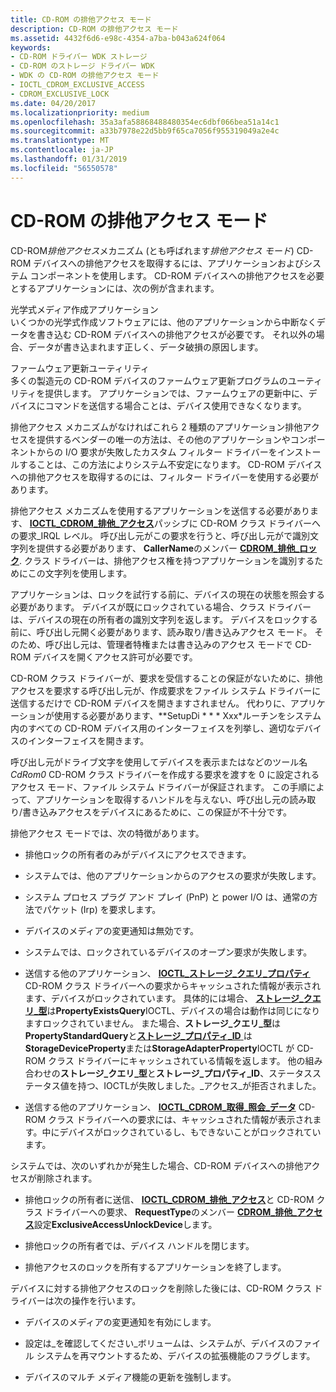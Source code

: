 ```yaml
---
title: CD-ROM の排他アクセス モード
description: CD-ROM の排他アクセス モード
ms.assetid: 4432f6d6-e98c-4354-a7ba-b043a624f064
keywords:
- CD-ROM ドライバー WDK ストレージ
- CD-ROM のストレージ ドライバー WDK
- WDK の CD-ROM の排他アクセス モード
- IOCTL_CDROM_EXCLUSIVE_ACCESS
- CDROM_EXCLUSIVE_LOCK
ms.date: 04/20/2017
ms.localizationpriority: medium
ms.openlocfilehash: 35a3afa58868488480354ec6dbf066bea51a14c1
ms.sourcegitcommit: a33b7978e22d5bb9f65ca7056f955319049a2e4c
ms.translationtype: MT
ms.contentlocale: ja-JP
ms.lasthandoff: 01/31/2019
ms.locfileid: "56550578"
---
```

# <a name="cd-rom-exclusive-access-mode"></a>CD-ROM の排他アクセス モード


CD-ROM*排他アクセス*メカニズム (とも呼ばれます*排他アクセス モード*) CD-ROM デバイスへの排他アクセスを取得するには、アプリケーションおよびシステム コンポーネントを使用します。 CD-ROM デバイスへの排他アクセスを必要とするアプリケーションには、次の例が含まれます。

<span id="Optical_media-authoring_applications"></span><span id="optical_media-authoring_applications"></span><span id="OPTICAL_MEDIA-AUTHORING_APPLICATIONS"></span>光学式メディア作成アプリケーション  
いくつかの光学式作成ソフトウェアには、他のアプリケーションから中断なくデータを書き込む CD-ROM デバイスへの排他アクセスが必要です。 それ以外の場合、データが書き込まれます正しく、データ破損の原因します。

<span id="Firmware_update_utilities"></span><span id="firmware_update_utilities"></span><span id="FIRMWARE_UPDATE_UTILITIES"></span>ファームウェア更新ユーティリティ  
多くの製造元の CD-ROM デバイスのファームウェア更新プログラムのユーティリティを提供します。 アプリケーションでは、ファームウェアの更新中に、デバイスにコマンドを送信する場合ことは、デバイス使用できなくなります。

排他アクセス メカニズムがなければこれら 2 種類のアプリケーション排他アクセスを提供するベンダーの唯一の方法は、その他のアプリケーションやコンポーネントからの I/O 要求が失敗したカスタム フィルター ドライバーをインストールすることは、この方法によりシステム不安定になります。 CD-ROM デバイスへの排他アクセスを取得するのには、フィルター ドライバーを使用する必要があります。

排他アクセス メカニズムを使用するアプリケーションを送信する必要があります、 [ **IOCTL\_CDROM\_排他\_アクセス**](https://msdn.microsoft.com/library/windows/hardware/ff559327)パッシブに CD-ROM クラス ドライバーへの要求\_IRQL レベル。 呼び出し元がこの要求を行うと、呼び出し元がで識別文字列を提供する必要があります、 **CallerName**のメンバー [ **CDROM\_排他\_ロック**](https://msdn.microsoft.com/library/windows/hardware/ff551363). クラス ドライバーは、排他アクセス権を持つアプリケーションを識別するためにこの文字列を使用します。

アプリケーションは、ロックを試行する前に、デバイスの現在の状態を照会する必要があります。 デバイスが既にロックされている場合、クラス ドライバーは、デバイスの現在の所有者の識別文字列を返します。 デバイスをロックする前に、呼び出し元開く必要があります、読み取り/書き込みアクセス モード。 そのため、呼び出し元は、管理者特権または書き込みのアクセス モードで CD-ROM デバイスを開くアクセス許可が必要です。

CD-ROM クラス ドライバーが、要求を受信することの保証がないために、排他アクセスを要求する呼び出し元が、作成要求をファイル システム ドライバーに送信するだけで CD-ROM デバイスを開きますされません。 代わりに、アプリケーションが使用する必要があります、**SetupDi * * * Xxx*ルーチンをシステム内のすべての CD-ROM デバイス用のインターフェイスを列挙し、適切なデバイスのインターフェイスを開きます。

呼び出し元がドライブ文字を使用してデバイスを表示またはなどのツール名*CdRom0* CD-ROM クラス ドライバーを作成する要求を渡すを 0 に設定されるアクセス モード、ファイル システム ドライバーが保証されます。 この手順によって、アプリケーションを取得するハンドルを与えない、呼び出し元の読み取り/書き込みアクセスをデバイスにあるために、この保証が不十分です。

排他アクセス モードでは、次の特徴があります。

-   排他ロックの所有者のみがデバイスにアクセスできます。

-   システムでは、他のアプリケーションからのアクセスの要求が失敗します。

-   システム プロセス プラグ アンド プレイ (PnP) と power I/O は、通常の方法でパケット (Irp) を要求します。

-   デバイスのメディアの変更通知は無効です。

-   システムでは、ロックされているデバイスのオープン要求が失敗します。

-   送信する他のアプリケーション、 [ **IOCTL\_ストレージ\_クエリ\_プロパティ**](https://msdn.microsoft.com/library/windows/hardware/ff560590) CD-ROM クラス ドライバーへの要求からキャッシュされた情報が表示されます、デバイスがロックされています。 具体的には場合、 [**ストレージ\_クエリ\_型**](https://msdn.microsoft.com/library/windows/hardware/ff566998)は**PropertyExistsQuery**IOCTL、デバイスの場合は動作は同じになりますロックされていません。 また場合、**ストレージ\_クエリ\_型**は**PropertyStandardQuery**と[**ストレージ\_プロパティ\_ID** ](https://msdn.microsoft.com/library/windows/hardware/ff566996)は**StorageDeviceProperty**または**StorageAdapterProperty**IOCTL が CD-ROM クラス ドライバーにキャッシュされている情報を返します。 他の組み合わせの**ストレージ\_クエリ\_型**と**ストレージ\_プロパティ\_ID**、ステータスステータス値を持つ、IOCTLが失敗しました。\_アクセス\_が拒否されました。

-   送信する他のアプリケーション、 [ **IOCTL\_CDROM\_取得\_照会\_データ**](https://msdn.microsoft.com/library/windows/hardware/ff559345) CD-ROM クラス ドライバーへの要求には、キャッシュされた情報が表示されます。中にデバイスがロックされているし、もできないことがロックされています。

システムでは、次のいずれかが発生した場合、CD-ROM デバイスへの排他アクセスが削除されます。

-   排他ロックの所有者に送信、 [ **IOCTL\_CDROM\_排他\_アクセス**](https://msdn.microsoft.com/library/windows/hardware/ff559327)と CD-ROM クラス ドライバーへの要求、 **RequestType**のメンバー [ **CDROM\_排他\_アクセス**](https://msdn.microsoft.com/library/windows/hardware/ff551362)設定**ExclusiveAccessUnlockDevice**します。

-   排他ロックの所有者では、デバイス ハンドルを閉じます。

-   排他アクセスのロックを所有するアプリケーションを終了します。

デバイスに対する排他アクセスのロックを削除した後には、CD-ROM クラス ドライバーは次の操作を行います。

-   デバイスのメディアの変更通知を有効にします。

-   設定は\_を確認してください\_ボリュームは、システムが、デバイスのファイル システムを再マウントするため、デバイスの拡張機能のフラグします。

-   デバイスのマルチ メディア機能の更新を強制します。

 

 




